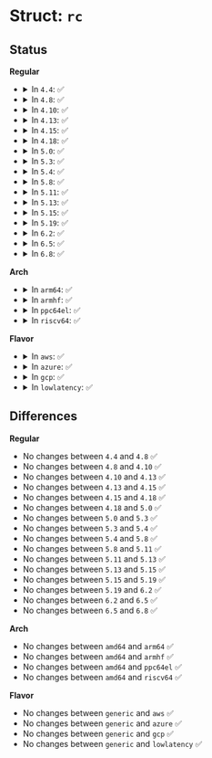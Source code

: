 # Struct: <code>rc</code>

## Status
<b>Regular</b>
<ul>
<li>
<details>
<summary>In <code>4.4</code>: ✅</summary>

```c
struct rc {
    long int (*fill)(void *, long unsigned int);
    uint8_t *ptr;
    uint8_t *buffer;
    uint8_t *buffer_end;
    long int buffer_size;
    uint32_t code;
    uint32_t range;
    uint32_t bound;
    void (*error)(char *);
};
```
</details>
</li>
<li>
<details>
<summary>In <code>4.8</code>: ✅</summary>

```c
struct rc {
    long int (*fill)(void *, long unsigned int);
    uint8_t *ptr;
    uint8_t *buffer;
    uint8_t *buffer_end;
    long int buffer_size;
    uint32_t code;
    uint32_t range;
    uint32_t bound;
    void (*error)(char *);
};
```
</details>
</li>
<li>
<details>
<summary>In <code>4.10</code>: ✅</summary>

```c
struct rc {
    long int (*fill)(void *, long unsigned int);
    uint8_t *ptr;
    uint8_t *buffer;
    uint8_t *buffer_end;
    long int buffer_size;
    uint32_t code;
    uint32_t range;
    uint32_t bound;
    void (*error)(char *);
};
```
</details>
</li>
<li>
<details>
<summary>In <code>4.13</code>: ✅</summary>

```c
struct rc {
    long int (*fill)(void *, long unsigned int);
    uint8_t *ptr;
    uint8_t *buffer;
    uint8_t *buffer_end;
    long int buffer_size;
    uint32_t code;
    uint32_t range;
    uint32_t bound;
    void (*error)(char *);
};
```
</details>
</li>
<li>
<details>
<summary>In <code>4.15</code>: ✅</summary>

```c
struct rc {
    long int (*fill)(void *, long unsigned int);
    uint8_t *ptr;
    uint8_t *buffer;
    uint8_t *buffer_end;
    long int buffer_size;
    uint32_t code;
    uint32_t range;
    uint32_t bound;
    void (*error)(char *);
};
```
</details>
</li>
<li>
<details>
<summary>In <code>4.18</code>: ✅</summary>

```c
struct rc {
    long int (*fill)(void *, long unsigned int);
    uint8_t *ptr;
    uint8_t *buffer;
    uint8_t *buffer_end;
    long int buffer_size;
    uint32_t code;
    uint32_t range;
    uint32_t bound;
    void (*error)(char *);
};
```
</details>
</li>
<li>
<details>
<summary>In <code>5.0</code>: ✅</summary>

```c
struct rc {
    long int (*fill)(void *, long unsigned int);
    uint8_t *ptr;
    uint8_t *buffer;
    uint8_t *buffer_end;
    long int buffer_size;
    uint32_t code;
    uint32_t range;
    uint32_t bound;
    void (*error)(char *);
};
```
</details>
</li>
<li>
<details>
<summary>In <code>5.3</code>: ✅</summary>

```c
struct rc {
    long int (*fill)(void *, long unsigned int);
    uint8_t *ptr;
    uint8_t *buffer;
    uint8_t *buffer_end;
    long int buffer_size;
    uint32_t code;
    uint32_t range;
    uint32_t bound;
    void (*error)(char *);
};
```
</details>
</li>
<li>
<details>
<summary>In <code>5.4</code>: ✅</summary>

```c
struct rc {
    long int (*fill)(void *, long unsigned int);
    uint8_t *ptr;
    uint8_t *buffer;
    uint8_t *buffer_end;
    long int buffer_size;
    uint32_t code;
    uint32_t range;
    uint32_t bound;
    void (*error)(char *);
};
```
</details>
</li>
<li>
<details>
<summary>In <code>5.8</code>: ✅</summary>

```c
struct rc {
    long int (*fill)(void *, long unsigned int);
    uint8_t *ptr;
    uint8_t *buffer;
    uint8_t *buffer_end;
    long int buffer_size;
    uint32_t code;
    uint32_t range;
    uint32_t bound;
    void (*error)(char *);
};
```
</details>
</li>
<li>
<details>
<summary>In <code>5.11</code>: ✅</summary>

```c
struct rc {
    long int (*fill)(void *, long unsigned int);
    uint8_t *ptr;
    uint8_t *buffer;
    uint8_t *buffer_end;
    long int buffer_size;
    uint32_t code;
    uint32_t range;
    uint32_t bound;
    void (*error)(char *);
};
```
</details>
</li>
<li>
<details>
<summary>In <code>5.13</code>: ✅</summary>

```c
struct rc {
    long int (*fill)(void *, long unsigned int);
    uint8_t *ptr;
    uint8_t *buffer;
    uint8_t *buffer_end;
    long int buffer_size;
    uint32_t code;
    uint32_t range;
    uint32_t bound;
    void (*error)(char *);
};
```
</details>
</li>
<li>
<details>
<summary>In <code>5.15</code>: ✅</summary>

```c
struct rc {
    long int (*fill)(void *, long unsigned int);
    uint8_t *ptr;
    uint8_t *buffer;
    uint8_t *buffer_end;
    long int buffer_size;
    uint32_t code;
    uint32_t range;
    uint32_t bound;
    void (*error)(char *);
};
```
</details>
</li>
<li>
<details>
<summary>In <code>5.19</code>: ✅</summary>

```c
struct rc {
    long int (*fill)(void *, long unsigned int);
    uint8_t *ptr;
    uint8_t *buffer;
    uint8_t *buffer_end;
    long int buffer_size;
    uint32_t code;
    uint32_t range;
    uint32_t bound;
    void (*error)(char *);
};
```
</details>
</li>
<li>
<details>
<summary>In <code>6.2</code>: ✅</summary>

```c
struct rc {
    long int (*fill)(void *, long unsigned int);
    uint8_t *ptr;
    uint8_t *buffer;
    uint8_t *buffer_end;
    long int buffer_size;
    uint32_t code;
    uint32_t range;
    uint32_t bound;
    void (*error)(char *);
};
```
</details>
</li>
<li>
<details>
<summary>In <code>6.5</code>: ✅</summary>

```c
struct rc {
    long int (*fill)(void *, long unsigned int);
    uint8_t *ptr;
    uint8_t *buffer;
    uint8_t *buffer_end;
    long int buffer_size;
    uint32_t code;
    uint32_t range;
    uint32_t bound;
    void (*error)(char *);
};
```
</details>
</li>
<li>
<details>
<summary>In <code>6.8</code>: ✅</summary>

```c
struct rc {
    long int (*fill)(void *, long unsigned int);
    uint8_t *ptr;
    uint8_t *buffer;
    uint8_t *buffer_end;
    long int buffer_size;
    uint32_t code;
    uint32_t range;
    uint32_t bound;
    void (*error)(char *);
};
```
</details>
</li>
</ul>
<b>Arch</b>
<ul>
<li>
<details>
<summary>In <code>arm64</code>: ✅</summary>

```c
struct rc {
    long int (*fill)(void *, long unsigned int);
    uint8_t *ptr;
    uint8_t *buffer;
    uint8_t *buffer_end;
    long int buffer_size;
    uint32_t code;
    uint32_t range;
    uint32_t bound;
    void (*error)(char *);
};
```
</details>
</li>
<li>
<details>
<summary>In <code>armhf</code>: ✅</summary>

```c
struct rc {
    long int (*fill)(void *, long unsigned int);
    uint8_t *ptr;
    uint8_t *buffer;
    uint8_t *buffer_end;
    long int buffer_size;
    uint32_t code;
    uint32_t range;
    uint32_t bound;
    void (*error)(char *);
};
```
</details>
</li>
<li>
<details>
<summary>In <code>ppc64el</code>: ✅</summary>

```c
struct rc {
    long int (*fill)(void *, long unsigned int);
    uint8_t *ptr;
    uint8_t *buffer;
    uint8_t *buffer_end;
    long int buffer_size;
    uint32_t code;
    uint32_t range;
    uint32_t bound;
    void (*error)(char *);
};
```
</details>
</li>
<li>
<details>
<summary>In <code>riscv64</code>: ✅</summary>

```c
struct rc {
    long int (*fill)(void *, long unsigned int);
    uint8_t *ptr;
    uint8_t *buffer;
    uint8_t *buffer_end;
    long int buffer_size;
    uint32_t code;
    uint32_t range;
    uint32_t bound;
    void (*error)(char *);
};
```
</details>
</li>
</ul>
<b>Flavor</b>
<ul>
<li>
<details>
<summary>In <code>aws</code>: ✅</summary>

```c
struct rc {
    long int (*fill)(void *, long unsigned int);
    uint8_t *ptr;
    uint8_t *buffer;
    uint8_t *buffer_end;
    long int buffer_size;
    uint32_t code;
    uint32_t range;
    uint32_t bound;
    void (*error)(char *);
};
```
</details>
</li>
<li>
<details>
<summary>In <code>azure</code>: ✅</summary>

```c
struct rc {
    long int (*fill)(void *, long unsigned int);
    uint8_t *ptr;
    uint8_t *buffer;
    uint8_t *buffer_end;
    long int buffer_size;
    uint32_t code;
    uint32_t range;
    uint32_t bound;
    void (*error)(char *);
};
```
</details>
</li>
<li>
<details>
<summary>In <code>gcp</code>: ✅</summary>

```c
struct rc {
    long int (*fill)(void *, long unsigned int);
    uint8_t *ptr;
    uint8_t *buffer;
    uint8_t *buffer_end;
    long int buffer_size;
    uint32_t code;
    uint32_t range;
    uint32_t bound;
    void (*error)(char *);
};
```
</details>
</li>
<li>
<details>
<summary>In <code>lowlatency</code>: ✅</summary>

```c
struct rc {
    long int (*fill)(void *, long unsigned int);
    uint8_t *ptr;
    uint8_t *buffer;
    uint8_t *buffer_end;
    long int buffer_size;
    uint32_t code;
    uint32_t range;
    uint32_t bound;
    void (*error)(char *);
};
```
</details>
</li>
</ul>

## Differences
<b>Regular</b>
<ul>
<li>
No changes between <code>4.4</code> and <code>4.8</code> ✅
</li>
<li>
No changes between <code>4.8</code> and <code>4.10</code> ✅
</li>
<li>
No changes between <code>4.10</code> and <code>4.13</code> ✅
</li>
<li>
No changes between <code>4.13</code> and <code>4.15</code> ✅
</li>
<li>
No changes between <code>4.15</code> and <code>4.18</code> ✅
</li>
<li>
No changes between <code>4.18</code> and <code>5.0</code> ✅
</li>
<li>
No changes between <code>5.0</code> and <code>5.3</code> ✅
</li>
<li>
No changes between <code>5.3</code> and <code>5.4</code> ✅
</li>
<li>
No changes between <code>5.4</code> and <code>5.8</code> ✅
</li>
<li>
No changes between <code>5.8</code> and <code>5.11</code> ✅
</li>
<li>
No changes between <code>5.11</code> and <code>5.13</code> ✅
</li>
<li>
No changes between <code>5.13</code> and <code>5.15</code> ✅
</li>
<li>
No changes between <code>5.15</code> and <code>5.19</code> ✅
</li>
<li>
No changes between <code>5.19</code> and <code>6.2</code> ✅
</li>
<li>
No changes between <code>6.2</code> and <code>6.5</code> ✅
</li>
<li>
No changes between <code>6.5</code> and <code>6.8</code> ✅
</li>
</ul>
<b>Arch</b>
<ul>
<li>
No changes between <code>amd64</code> and <code>arm64</code> ✅
</li>
<li>
No changes between <code>amd64</code> and <code>armhf</code> ✅
</li>
<li>
No changes between <code>amd64</code> and <code>ppc64el</code> ✅
</li>
<li>
No changes between <code>amd64</code> and <code>riscv64</code> ✅
</li>
</ul>
<b>Flavor</b>
<ul>
<li>
No changes between <code>generic</code> and <code>aws</code> ✅
</li>
<li>
No changes between <code>generic</code> and <code>azure</code> ✅
</li>
<li>
No changes between <code>generic</code> and <code>gcp</code> ✅
</li>
<li>
No changes between <code>generic</code> and <code>lowlatency</code> ✅
</li>
</ul>
